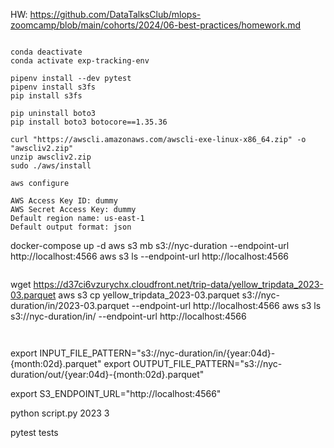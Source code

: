 

HW: https://github.com/DataTalksClub/mlops-zoomcamp/blob/main/cohorts/2024/06-best-practices/homework.md

```

conda deactivate
conda activate exp-tracking-env

pipenv install --dev pytest
pipenv install s3fs
pip install s3fs

pip uninstall boto3
pip install boto3 botocore==1.35.36

```

```
curl "https://awscli.amazonaws.com/awscli-exe-linux-x86_64.zip" -o "awscliv2.zip"
unzip awscliv2.zip
sudo ./aws/install

aws configure

AWS Access Key ID: dummy
AWS Secret Access Key: dummy
Default region name: us-east-1
Default output format: json

```
docker-compose up -d
aws s3 mb s3://nyc-duration --endpoint-url http://localhost:4566
aws s3 ls --endpoint-url http://localhost:4566
```

```
wget https://d37ci6vzurychx.cloudfront.net/trip-data/yellow_tripdata_2023-03.parquet
aws s3 cp yellow_tripdata_2023-03.parquet s3://nyc-duration/in/2023-03.parquet --endpoint-url http://localhost:4566
aws s3 ls s3://nyc-duration/in/ --endpoint-url http://localhost:4566
```


```
export INPUT_FILE_PATTERN="s3://nyc-duration/in/{year:04d}-{month:02d}.parquet"
export OUTPUT_FILE_PATTERN="s3://nyc-duration/out/{year:04d}-{month:02d}.parquet"

export S3_ENDPOINT_URL="http://localhost:4566"

python script.py 2023 3

pytest tests
```
